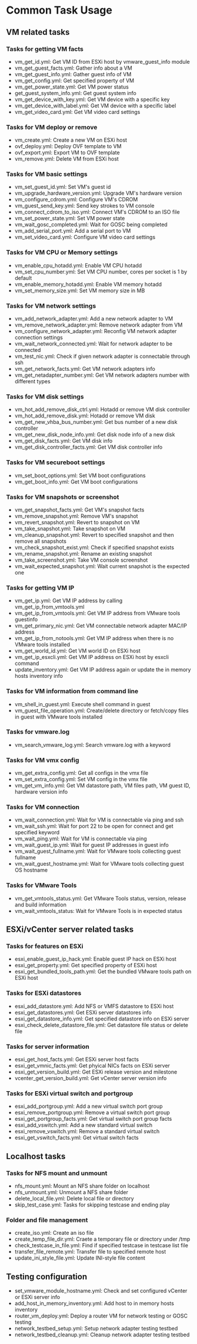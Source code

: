 # Common Task Usage

## VM related tasks
### Tasks for getting VM facts
* vm_get_id.yml: Get VM ID from ESXi host by vmware_guest_info module
* vm_get_guest_facts.yml: Gather info about a VM
* vm_get_guest_info.yml: Gather guest info of VM
* vm_get_config.yml: Get specified property of VM
* vm_get_power_state.yml: Get VM power status
* get_guest_system_info.yml: Get guest system info
* vm_get_device_with_key.yml: Get VM device with a specific key
* vm_get_device_with_label.yml: Get VM device with a specific label
* vm_get_video_card.yml: Get VM video card settings

### Tasks for VM deploy or remove
* vm_create.yml: Create a new VM on ESXi host
* ovf_deploy.yml: Deploy OVF template to VM
* ovf_export.yml: Export VM to OVF template
* vm_remove.yml: Delete VM from ESXi host

### Tasks for VM basic settings
* vm_set_guest_id.yml: Set VM's guest id
* vm_upgrade_hardware_version.yml: Upgrade VM's hardware version
* vm_configure_cdrom.yml: Configure VM's CDROM
* vm_guest_send_key.yml: Send key strokes to VM console
* vm_connect_cdrom_to_iso.yml: Connect VM's CDROM to an ISO file
* vm_set_power_state.yml: Set VM power state
* vm_wait_gosc_completed.yml: Wait for GOSC being completed
* vm_add_serial_port.yml: Add a serial port to VM
* vm_set_video_card.yml: Configure VM video card settings

### Tasks for VM CPU or Memory settings
* vm_enable_cpu_hotadd.yml: Enable VM CPU hotadd
* vm_set_cpu_number.yml: Set VM CPU number, cores per socket is 1 by default
* vm_enable_memory_hotadd.yml: Enable VM memory hotadd
* vm_set_memory_size.yml: Set VM memory size in MB

### Tasks for VM network settings
* vm_add_network_adapter.yml: Add a new network adapter to VM
* vm_remove_network_adapter.yml: Remove network adapter from VM
* vm_configure_network_adapter.yml: Reconfig VM network adapter connection settings
* vm_wait_network_connected.yml: Wait for network adapter to be connected
* vm_test_nic.yml: Check if given network adapter is connectable through ssh
* vm_get_network_facts.yml: Get VM network adapters info
* vm_get_netadapter_number.yml: Get VM network adapters number with different types

### Tasks for VM disk settings
* vm_hot_add_remove_disk_ctrl.yml: Hotadd or remove VM disk controller
* vm_hot_add_remove_disk.yml: Hotadd or remove VM disk
* vm_get_new_vhba_bus_number.yml: Get bus number of a new disk controller
* vm_get_new_disk_node_info.yml: Get disk node info of a new disk
* vm_get_disk_facts.yml: Get VM disk info
* vm_get_disk_controller_facts.yml: Get VM disk controller info

### Tasks for VM secureboot settings
* vm_set_boot_options.yml: Set VM boot configurations
* vm_get_boot_info.yml: Get VM boot configurations

### Tasks for VM snapshots or screenshot
* vm_get_snapshot_facts.yml: Get VM's snapshot facts
* vm_remove_snapshot.yml: Remove VM's snapshot
* vm_revert_snapshot.yml: Revert to snapshot on VM
* vm_take_snapshot.yml: Take snapshot on VM
* vm_cleanup_snapshot.yml: Revert to specified snapshot and then remove all snapshots
* vm_check_snapshot_exist.yml: Check if specified snapshot exists
* vm_rename_snapshot.yml: Rename an existing snapshot
* vm_take_screenshot.yml: Take VM console screenshot
* vm_wait_expected_snapshot.yml: Wait current snapshot is the expected one

### Tasks for getting VM IP
* vm_get_ip.yml: Get VM IP address by calling vm_get_ip_from_vmtools.yml
* vm_get_ip_from_vmtools.yml: Get VM IP address from VMware tools guestinfo
* vm_get_primary_nic.yml: Get VM connectable network adapter MAC/IP address
* vm_get_ip_from_notools.yml: Get VM IP address when there is no VMware tools installed
* vm_get_world_id.yml: Get VM world ID on ESXi host
* vm_get_ip_esxcli.yml: Get VM IP address on ESXi host by esxcli command
* update_inventory.yml: Get VM IP address again or update the in memory hosts inventory info

### Tasks for VM information from command line
* vm_shell_in_guest.yml: Execute shell command in guest
* vm_guest_file_operation.yml: Create/delete directory or fetch/copy files in guest with VMware tools installed

### Tasks for vmware.log
* vm_search_vmware_log.yml: Search vmware.log with a keyword

### Tasks for VM vmx config
* vm_get_extra_config.yml: Get all configs in the vmx file
* vm_set_extra_config.yml: Set VM config in the vmx file
* vm_get_vm_info.yml: Get VM datastore path, VM files path, VM guest ID, hardware version info

### Tasks for VM connection
* vm_wait_connection.yml: Wait for VM is connectable via ping and ssh
* vm_wait_ssh.yml: Wait for port 22 to be open for connect and get specified keyword
* vm_wait_ping.yml: Wait for VM is connectable via ping
* vm_wait_guest_ip.yml: Wait for guest IP addresses in guest info
* vm_wait_guest_fullname.yml: Wait for VMware tools collecting guest fullname
* vm_wait_guest_hostname.yml: Wait for VMware tools collecting guest OS hostname

### Tasks for VMware Tools
* vm_get_vmtools_status.yml: Get VMware Tools status, version, release and build information
* vm_wait_vmtools_status: Wait for VMware Tools is in expected status

## ESXi/vCenter server related tasks
### Tasks for features on ESXi
* esxi_enable_guest_ip_hack.yml: Enable guest IP hack on ESXi host
* esxi_get_property.yml: Get specified property of ESXi host
* esxi_get_bundled_tools_path.yml: Get the bundled VMware tools path on ESXi host

### Tasks for ESXi datastores
* esxi_add_datastore.yml: Add NFS or VMFS datastore to ESXi host
* esxi_get_datastores.yml: Get ESXi server datastores info
* esxi_get_datastore_info.yml: Get specified datastore info on ESXi server
* esxi_check_delete_datastore_file.yml: Get datastore file status or delete file

### Tasks for server information
* esxi_get_host_facts.yml: Get ESXi server host facts
* esxi_get_vmnic_facts.yml: Get phyical NICs facts on ESXi server
* esxi_get_version_build.yml: Get ESXi release version and milestone
* vcenter_get_version_build.yml: Get vCenter server version info

### Tasks for ESXi virtual switch and portgroup
* esxi_add_portgroup.yml: Add a new virtual switch port group
* esxi_remove_portgroup.yml: Remove a virtual switch port group
* esxi_get_portgroup_facts.yml: Get virtual switch port group facts
* esxi_add_vswitch.yml: Add a new standard virtual switch
* esxi_remove_vswitch.yml: Remove a standard virtual switch
* esxi_get_vswitch_facts.yml: Get virtual switch facts

## Localhost tasks
### Tasks for NFS mount and unmount
* nfs_mount.yml: Mount an NFS share folder on localhost
* nfs_unmount.yml: Unmount a NFS share folder
* delete_local_file.yml: Delete local file or directory
* skip_test_case.yml: Tasks for skipping testcase and ending play

### Folder and file management
* create_iso.yml: Create an iso file
* create_temp_file_dir.yml: Craete a temporary file or directory under /tmp
* check_testcase_in_file.yml: Find if specified testcase in testcase list file
* transfer_file_remote.yml: Transfer file to specified remote host
* update_ini_style_file.yml: Update INI-style file content

## Testing configuration
* set_vmware_module_hostname.yml: Check and set configured vCenter or ESXi server info
* add_host_in_memory_inventory.yml: Add host to in memory hosts inventory
* router_vm_deploy.yml: Deploy a router VM for network testing or GOSC testing
* network_testbed_setup.yml: Setup network adapter testing testbed
* network_testbed_cleanup.yml: Cleanup network adapter testing testbed
